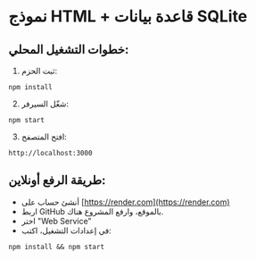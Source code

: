 # نموذج HTML + قاعدة بيانات SQLite

## خطوات التشغيل المحلي:
1. ثبت الحزم:
```
npm install
```

2. شغّل السيرفر:
```
npm start
```

3. افتح المتصفح:
```
http://localhost:3000
```

## طريقة الرفع أونلاين:
- أنشئ حساب على [https://render.com](https://render.com)
- اربط GitHub بالموقع، وارفع المشروع هناك.
- اختر "Web Service"
- في إعدادات التشغيل، اكتب:
```
npm install && npm start
```
